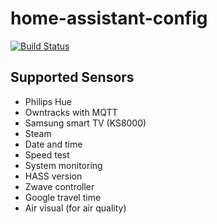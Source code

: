 # home-assistant-config

[![Build Status](https://travis-ci.org/grm/home-assistant-config.svg?branch=master)](https://travis-ci.org/grm/home-assistant-config)

## Supported Sensors

 - Philips Hue
 - Owntracks with MQTT
 - Samsung smart TV (KS8000)
 - Steam
 - Date and time
 - Speed test
 - System monitoring
 - HASS version
 - Zwave controller
 - Google travel time
 - Air visual (for air quality)

